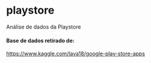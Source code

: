 # playstore
Análise de dados da Playstore

#### Base de dados retirado de:
https://www.kaggle.com/lava18/google-play-store-apps
